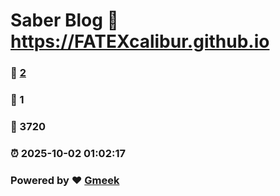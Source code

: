 # Saber Blog :link: https://FATEXcalibur.github.io 
### :page_facing_up: [2](https://FATEXcalibur.github.io/tag.html) 
### :speech_balloon: 1 
### :hibiscus: 3720 
### :alarm_clock: 2025-10-02 01:02:17 
### Powered by :heart: [Gmeek](https://github.com/Meekdai/Gmeek)
